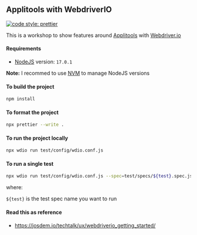 ## Applitools with WebdriverIO

[![code style: prettier](https://img.shields.io/badge/code_style-prettier-ff69b4.svg?style=flat-square)](https://github.com/prettier/prettier)

This is a workshop to show features around [Applitools](https://applitools.com/) with [Webdriver.io](https://webdriver.io/)

#### Requirements

- [NodeJS](https://nodejs.org/en/) version: `17.0.1`

**Note:** I recommed to use [NVM](https://github.com/nvm-sh/nvm) to manage NodeJS versions

#### To build the project

```bash
npm install
```

#### To format the project

```bash
npx prettier --write .
```

#### To run the project locally

```bash
npx wdio run test/config/wdio.conf.js
```

#### To run a single test

```bash
npx wdio run test/config/wdio.conf.js --spec=test/specs/${test}.spec.js
```

where:

`${test}` is the test spec name you want to run

#### Read this as reference

- https://josdem.io/techtalk/ux/webdriverio_getting_started/
